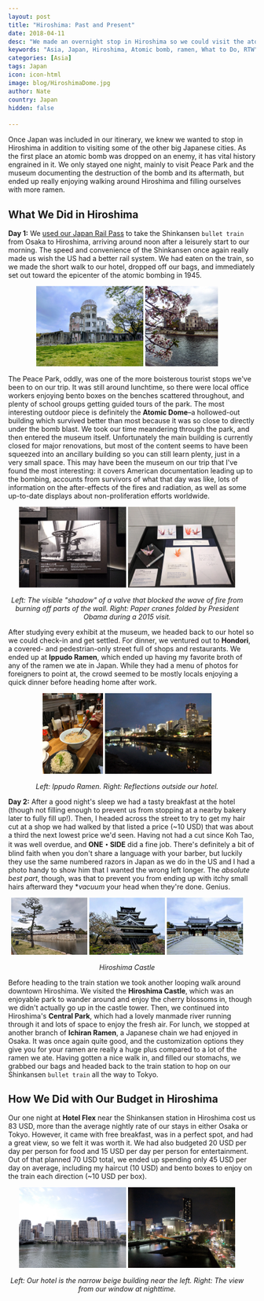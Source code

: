 ```yaml
---
layout: post
title: "Hiroshima: Past and Present"
date: 2018-04-11
desc: "We made an overnight stop in Hiroshima so we could visit the atomic bombing site and its museum, and found we loved the city itself as well (and its food!)."
keywords: "Asia, Japan, Hiroshima, Atomic bomb, ramen, What to Do, RTW"
categories: [Asia]
tags: Japan
icon: icon-html
image: blog/HiroshimaDome.jpg
author: Nate
country: Japan
hidden: false

---
```


Once Japan was included in our itinerary, we knew we wanted to stop in Hiroshima in addition to visiting some of the other big Japanese cities. As the first place an atomic bomb was dropped on an enemy, it has vital history engrained in it. We only stayed one night, mainly to visit Peace Park and the museum documenting the destruction of the bomb and its aftermath, but ended up really enjoying walking around Hiroshima and filling ourselves with more ramen.

## <i class="fa fa-check-square" aria-hidden="true" style="color:#2495C4;"></i> What We Did in Hiroshima

**Day 1:** We [used our Japan Rail Pass](/blog/2018/04/japan-trains/) to take the Shinkansen `bullet train` from Osaka to Hiroshima, arriving around noon after a leisurely start to our morning. The speed and convenience of the Shinkansen once again really made us wish the US had a better rail system. We had eaten on the train, so we made the short walk to our hotel, dropped off our bags, and immediately set out toward the epicenter of the atomic bombing in 1945.

<div style="text-align: center; max-width: calc(100% - 20px);"><a href="/static/assets/img/blog/HiroshimaDome.jpg" target="_blank"><img src="/static/assets/img/blog/HiroshimaDome.jpg" width="45%"></a> <a href="/static/assets/img/blog/HiroshimaDomeFlowers.jpg" target="_blank"><img src="/static/assets/img/blog/HiroshimaDomeFlowers.jpg" width="30.5%"></a></div><p></p>

The Peace Park, oddly, was one of the more boisterous tourist stops we've been to on our trip. It was still around lunchtime, so there were local office workers enjoying bento boxes on the benches scattered throughout, and plenty of school groups getting guided tours of the park. The most interesting outdoor piece is definitely the **Atomic Dome**–a hollowed-out building which survived better than most because it was so close to directly under the bomb blast. We took our time meandering through the park, and then entered the museum itself. Unfortunately the main building is currently closed for major renovations, but most of the content seems to have been squeezed into an ancillary building so you can still learn plenty, just in a very small space. This may have been the museum on our trip that I've found the most interesting: it covers American documentation leading up to the bombing, accounts from survivors of what that day was like, lots of information on the after-effects of the fires and radiation, as well as some up-to-date displays about non-proliferation efforts worldwide.

<div style="text-align: center; max-width: calc(100% - 20px);"><a href="/static/assets/img/blog/HiroshimaMuseumValveBurn.jpg" target="_blank"><img src="/static/assets/img/blog/HiroshimaMuseumValveBurn.jpg" width="45%"></a> <a href="/static/assets/img/blog/HiroshimaMuseumObamaCranes.jpg" target="_blank"><img src="/static/assets/img/blog/HiroshimaMuseumObamaCranes.jpg" width="45%"></a><p><i>Left: The visible "shadow" of a valve that blocked the wave of fire from burning off parts of the wall. Right: Paper cranes folded by President Obama during a 2015 visit.</i></p></div><p></p>

After studying every exhibit at the museum, we headed back to our hotel so we could check-in and get settled. For dinner, we ventured out to **Hondori**, a covered- and pedestrian-only street full of shops and restaurants. We ended up at **Ippudo Ramen**, which ended up having my favorite broth of any of the ramen we ate in Japan. While they had a menu of photos for foreigners to point at, the crowd seemed to be mostly locals enjoying a quick dinner before heading home after work.

<div style="text-align: center; max-width: calc(100% - 20px);"><a href="/static/assets/img/blog/HiroshimaIppudoRamen.jpg" target="_blank"><img src="/static/assets/img/blog/HiroshimaIppudoRamen.jpg" width="25.4%"></a> <a href="/static/assets/img/blog/HiroshimaNightReflections.jpg" target="_blank"><img src="/static/assets/img/blog/HiroshimaNightReflections.jpg" width="45%"></a><p><i>Left: Ippudo Ramen. Right: Reflections outside our hotel.</i></p></div><p></p>

**Day 2:** After a good night's sleep we had a tasty breakfast at the hotel (though not filling enough to prevent us from stopping at a nearby bakery later to fully fill up!). Then, I headed across the street to try to get my hair cut at a shop we had walked by that listed a price (~10 USD) that was about a third the next lowest price we'd seen. Having not had a cut since Koh Tao, it was well overdue, and **ONE・SIDE** did a fine job. There's definitely a bit of blind faith when you don't share a language with your barber, but luckily they use the same numbered razors in Japan as we do in the US and I had a photo handy to show him that I wanted the wrong left longer. The _absolute best part_, though, was that to prevent you from ending up with itchy small hairs afterward they **vacuum* your head when they're done. Genius.

<div style="text-align: center; max-width: calc(100% - 20px);"><a href="/static/assets/img/blog/HiroshimaCastleMote.jpg" target="_blank"><img src="/static/assets/img/blog/HiroshimaCastleMote.jpg" width="32%"></a> <a href="/static/assets/img/blog/HiroshimaCastle.jpg" target="_blank"><img src="/static/assets/img/blog/HiroshimaCastle.jpg" width="32%"></a> <a href="/static/assets/img/blog/HiroshimaCastleGate.jpg" target="_blank"><img src="/static/assets/img/blog/HiroshimaCastleGate.jpg" width="32%"></a><p><i>Hiroshima Castle</i></p></div><p></p>

Before heading to the train station we took another looping walk around downtown Hiroshima. We visited the **Hiroshima Castle**, which was an enjoyable park to wander around and enjoy the cherry blossoms in, though we didn't actually go up in the castle tower. Then, we continued into Hiroshima's **Central Park**, which had a lovely manmade river running through it and lots of space to enjoy the fresh air. For lunch, we stopped at another branch of **Ichiran Ramen**, a Japanese chain we had enjoyed in Osaka. It was once again quite good, and the customization options they give you for your ramen are really a huge plus compared to a lot of the ramen we ate. Having gotten a nice walk in, and filled our stomachs, we grabbed our bags and headed back to the train station to hop on our Shinkansen `bullet train` all the way to Tokyo.

## <i class="fa fa-check-square" aria-hidden="true" style="color:#2495C4;"></i> How We Did with Our Budget in Hiroshima

Our one night at **Hotel Flex** near the Shinkansen station in Hiroshima cost us 83 USD, more than the average nightly rate of our stays in either Osaka or Tokyo. However, it came with free breakfast, was in a perfect spot, and had a great view, so we felt it was worth it. We had also budgeted 20 USD per day per person for food and 15 USD per day per person for entertainment. Out of that planned 70 USD total, we ended up spending only 45 USD per day on average, including my haircut (10 USD) and bento boxes to enjoy on the train each direction (~10 USD per box).

<div style="text-align: center; max-width: calc(100% - 20px);"><a href="/static/assets/img/blog/HiroshimaHotelRiver.jpg" target="_blank"><img src="/static/assets/img/blog/HiroshimaHotelRiver.jpg" width="45%"></a> <a href="/static/assets/img/blog/HiroshimaNightView.jpg" target="_blank"><img src="/static/assets/img/blog/HiroshimaNightView.jpg" width="45%"></a><p><i>Left: Our hotel is the narrow beige building near the left. Right: The view from our window at nighttime.</i></p></div><p></p>

